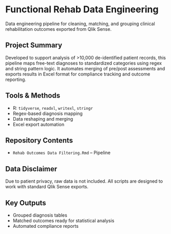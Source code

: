 # Functional Rehab Data Engineering

Data engineering pipeline for cleaning, matching, and grouping clinical rehabilitation outcomes exported from Qlik Sense.

## Project Summary
Developed to support analysis of >10,000 de-identified patient records, this pipeline maps free-text diagnoses to standardized categories using regex and string pattern logic. It automates merging of pre/post assessments and exports results in Excel format for compliance tracking and outcome reporting.

## Tools & Methods
- R: `tidyverse`, `readxl`, `writexl`, `stringr`
- Regex-based diagnosis mapping
- Data reshaping and merging
- Excel export automation

## Repository Contents
- `Rehab Outcomes Data Filtering.Rmd` – Pipeline

## Data Disclaimer
Due to patient privacy, raw data is not included. All scripts are designed to work with standard Qlik Sense exports.

## Key Outputs
- Grouped diagnosis tables
- Matched outcomes ready for statistical analysis
- Automated compliance reports
